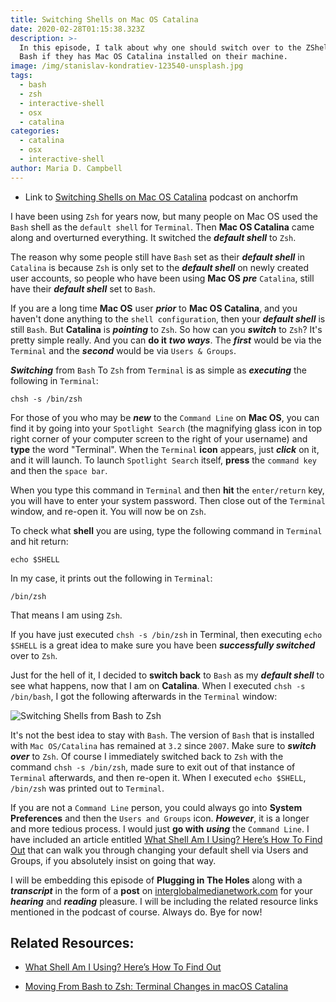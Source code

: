 ```yaml
---
title: Switching Shells on Mac OS Catalina
date: 2020-02-28T01:15:38.323Z
description: >-
  In this episode, I talk about why one should switch over to the ZShell from
  Bash if they has Mac OS Catalina installed on their machine.
image: /img/stanislav-kondratiev-123540-unsplash.jpg
tags:
  - bash
  - zsh
  - interactive-shell
  - osx
  - catalina
categories:
  - catalina
  - osx
  - interactive-shell
author: Maria D. Campbell
---
```


-   Link to
    [Switching Shells on Mac OS Catalina](https://anchor.fm/maria-campbell/episodes/Switching-Shells-on-Mac-OS-Catalina-eb4btl)
    podcast on anchorfm

I have been using `Zsh` for years now, but many people on Mac OS used the `Bash`
shell as the `default shell` for `Terminal`. Then **Mac OS Catalina** came along
and overturned everything. It switched the **_default shell_** to `Zsh`.

The reason why some people still have `Bash` set as their **_default shell_** in
`Catalina` is because `Zsh` is only set to the **_default shell_** on newly
created user accounts, so people who have been using **Mac OS** **_pre_**
`Catalina`, still have their **_default shell_** set to `Bash`.

If you are a long time **Mac OS** user **_prior_** to **Mac OS Catalina**, and
you haven't done anything to the `shell configuration`, then your **_default
shell_** is still `Bash`. But **Catalina** is **_pointing_** to `Zsh`. So how
can you **_switch_** to `Zsh`? It's pretty simple really. And you can **do it**
**_two ways_**. The **_first_** would be via the `Terminal` and the **_second_**
would be via `Users & Groups`.

**_Switching_** from `Bash` To `Zsh` from `Terminal` is as simple as
**_executing_** the following in `Terminal`:

```shell
chsh -s /bin/zsh
```

For those of you who may be **_new_** to the `Command Line` on **Mac OS**, you
can find it by going into your `Spotlight Search` (the magnifying glass icon in
top right corner of your computer screen to the right of your username) and
**type** the word "Terminal". When the `Terminal` **icon** appears, just
**_click_** on it, and it will launch. To launch `Spotlight Search` itself,
**press** the `command key` and then the `space bar`.

When you type this command in `Terminal` and then **hit** the `enter/return`
key, you will have to enter your system password. Then close out of the
`Terminal` window, and re-open it. You will now be on `Zsh`.

To check what **shell** you are using, type the following command in `Terminal`
and hit return:

```shell
echo $SHELL
```

In my case, it prints out the following in `Terminal`:

```shell
/bin/zsh
```

That means I am using `Zsh`.

If you have just executed `chsh -s /bin/zsh` in Terminal, then executing
`echo $SHELL` is a great idea to make sure you have been **_successfully
switched_** over to `Zsh`.

Just for the hell of it, I decided to **switch back** to `Bash` as my **_default
shell_** to see what happens, now that I am on **Catalina**. When I executed
`chsh -s /bin/bash`, I got the following afterwards in the `Terminal` window:

![Switching Shells from Bash to Zsh](/img/zsh-to-bash-catalina.png)

It's not the best idea to stay with `Bash`. The version of `Bash` that is
installed with `Mac OS/Catalina` has remained at `3.2` since `2007`. Make sure
to **_switch over_** to `Zsh`. Of course I immediately switched back to `Zsh`
with the command `chsh -s /bin/zsh`, made sure to exit out of that instance of
`Terminal` afterwards, and then re-open it. When I executed `echo $SHELL`,
`/bin/zsh` was printed out to `Terminal`.

If you are not a `Command Line` person, you could always go into **System
Preferences** and then the `Users and Groups` icon. **_However_**, it is a
longer and more tedious process. I would just **go with** **_using_** the
`Command Line`. I have included an article entitled
[What Shell Am I Using? Here’s How To Find Out](https://osxdaily.com/2009/09/25/what-shell-am-i-using/)
that can walk you through changing your default shell via Users and Groups, if
you absolutely insist on going that way.

I will be embedding this episode of **Plugging in The Holes** along with a
**_transcript_** in the form of a **post** on
[interglobalmedianetwork.com](https://www.interglobalmedianetwork.com/) for your
**_hearing_** and **_reading_** pleasure. I will be including the related
resource links mentioned in the podcast of course. Always do. Bye for now!

## Related Resources:

-   [What Shell Am I Using? Here’s How To Find Out](https://osxdaily.com/2009/09/25/what-shell-am-i-using/)

-   [Moving From Bash to Zsh: Terminal Changes in macOS Catalina](https://blog.macsales.com/56921-moving-from-bash-to-zsh-terminal-changes-in-macos-catalina/)
